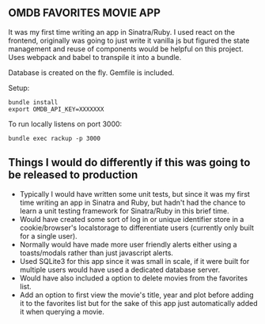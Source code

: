## OMDB FAVORITES MOVIE APP

It was my first time writing an app in Sinatra/Ruby. I used react on the frontend, originally was going to just write it vanilla js but figured the state management and reuse of components would be helpful on this project. Uses webpack and babel to transpile it into a bundle. 

Database is created on the fly.
Gemfile is included.

Setup:
```
bundle install 
export OMDB_API_KEY=XXXXXXX
```

To run locally listens on port 3000:
```
bundle exec rackup -p 3000
```

## Things I would do differently if this was going to be released to production
- Typically I would have written some unit tests, but since it was my first time writing an app in Sinatra and Ruby, but hadn't had the chance to learn a unit testing framework for Sinatra/Ruby in this brief time.
- Would have created some sort of log in or unique identifier store in a cookie/browser's localstorage to differentiate users (currently only built for a single user). 
- Normally would have made more user friendly alerts either using a toasts/modals rather than just javascript alerts.
- Used SQLite3 for this app since it was small in scale, if it were built for multiple users would have used a dedicated database server.
- Would have also included a option to delete movies from the favorites list.
- Add an option to first view the movie's title, year and plot before adding it to the favorites list but for the sake of this app just automatically added it when querying a movie.

